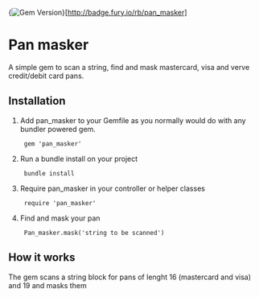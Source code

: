 {<img src="https://badge.fury.io/rb/pan_masker.png" alt="Gem Version" />}[http://badge.fury.io/rb/pan_masker]

Pan masker
==========

A simple gem to scan a string, find and mask mastercard, visa and verve credit/debit card pans.


## Installation

1. Add pan_masker to your Gemfile as you normally would do with any bundler powered gem. 

        gem 'pan_masker'

1. Run a bundle install on your project 

        bundle install

1. Require pan_masker in your controller or helper classes

        require 'pan_masker'

1. Find and mask your pan

        Pan_masker.mask('string to be scanned')

## How it works

The gem scans a string block for pans of lenght 16 (mastercard and visa) and 19 and masks them

